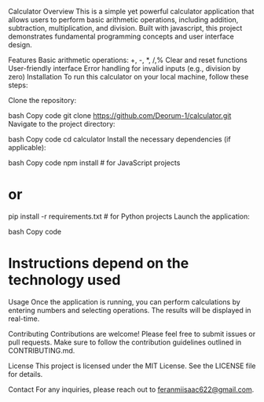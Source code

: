 Calculator
Overview
This is a simple yet powerful calculator application that allows users to perform basic arithmetic operations, including addition, subtraction, multiplication, and division. Built with javascript, this project demonstrates fundamental programming concepts and user interface design.

Features
Basic arithmetic operations: +, -, *, /,%
Clear and reset functions
User-friendly interface
Error handling for invalid inputs (e.g., division by zero)
Installation
To run this calculator on your local machine, follow these steps:

Clone the repository:

bash
Copy code
git clone https://github.com/Deorum-1/calculator.git
Navigate to the project directory:

bash
Copy code
cd calculator
Install the necessary dependencies (if applicable):

bash
Copy code
npm install  # for JavaScript projects
# or
pip install -r requirements.txt  # for Python projects
Launch the application:

bash
Copy code
# Instructions depend on the technology used
Usage
Once the application is running, you can perform calculations by entering numbers and selecting operations. The results will be displayed in real-time.

Contributing
Contributions are welcome! Please feel free to submit issues or pull requests. Make sure to follow the contribution guidelines outlined in CONTRIBUTING.md.

License
This project is licensed under the MIT License. See the LICENSE file for details.

Contact
For any inquiries, please reach out to feranmiisaac622@gmail.com.
